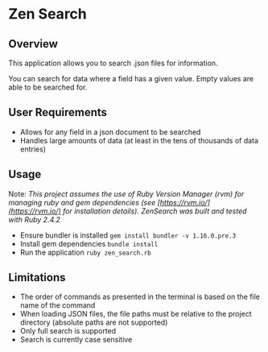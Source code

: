 # Zen Search

## Overview
This application allows you to search .json files for information.

You can search for data where a field has a given value. Empty values are able to be searched for. 

## User Requirements
* Allows for any field in a json document to be searched
* Handles large amounts of data (at least in the tens of thousands of data entries)

## Usage
Note:
_This project assumes the use of Ruby Version Manager (rvm) for managing ruby and gem dependencies (see [https://rvm.io/](https://rvm.io/) for installation details). ZenSearch was built and tested with Ruby 2.4.2_
 
* Ensure bundler is installed `gem install bundler -v 1.16.0.pre.3`
* Install gem dependencies `bundle install`
* Run the application `ruby zen_search.rb`
 
## Limitations
* The order of commands as presented in the terminal is based on the file name of the command
* When loading JSON files, the file paths must be relative to the project directory (absolute paths are not supported)
* Only full search is supported
* Search is currently case sensitive

